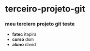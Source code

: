 # terceiro-projeto-git
### meu terciero projeto git teste

- **fatec** itapira
- **curso** dsm
- **aluno** david
